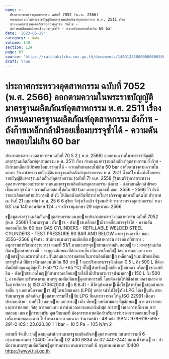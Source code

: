 ```yaml
---
name: >-
  ประกาศกระทรวงอุตสาหกรรม ฉบับที่ 7052 (พ.ศ. 2566)
  ออกตามความในพระราชบัญญัติมาตรฐานผลิตภัณฑ์อุตสาหกรรม พ.ศ. 2511 เรื่อง
  กำหนดมาตรฐานผลิตภัณฑ์อุตสาหกรรม ถังก๊าซ -
  ถังก๊าซเหล็กกล้ามีรอยเชื่อมบรรจุซ้ำได้ - ความดันทดสอบไม่เกิน 60 bar
date: '2023-05-29'
category: ง พิเศษ
volume: 140
section: 124
page: 63
source: 'https://ratchakitcha.soc.go.th/documents/140D124S0000000006300.pdf'
draft: true
---
```


# ประกาศกระทรวงอุตสาหกรรม ฉบับที่ 7052 (พ.ศ. 2566) ออกตามความในพระราชบัญญัติมาตรฐานผลิตภัณฑ์อุตสาหกรรม พ.ศ. 2511 เรื่อง กำหนดมาตรฐานผลิตภัณฑ์อุตสาหกรรม ถังก๊าซ - ถังก๊าซเหล็กกล้ามีรอยเชื่อมบรรจุซ้ำได้ - ความดันทดสอบไม่เกิน 60 bar

ประกาศกระทรวงอุตสาหกรรม ฉบับที่ 70 5 2 ( พ.ศ. 2566) ออกตามความในพระราชบัญญัติมาตรฐานผลิตภัณฑ์อุตสาหกรรม พ.ศ. 2511 เรื่อง กำหนดมาตรฐานผลิตภัณฑ์อุตสาหกรรม ถังก๊าซ - ถังก๊าซเหล็กกล้ามีรอยเชื่อมบรรจุซาได้ - ความดันทดสอบไม่เกิน 60 bar อาศัยอานาจตามความในมาตรา 15 แห่งพระราชบัญญัติมาตรฐานผลิตภัณฑ์อุตสาหกรรม พ.ศ. 2511 ซึ่งแก้ไขเพิ่มเติมโดยพระราชบัญญัติมาตรฐานผลิตภัณฑ์อุตสาหกรรม (ฉบับที่ 7) พ.ศ. 2558 รัฐมนตรีว่าการกระทรวงอุตสาหกรรมออกประกาศกาหนดมาตรฐานผลิตภัณฑ์อุตสาหกรรม ถังก๊าซ - ถังก๊าซเหล็กกล้ามีรอยเชื่อมบรรจุซาได้ - ความดันทดสอบไม่เกิน 60 bar มาตรฐานเลขที่ มอก. 3556 - 2566 ไว้ ดังมีรายละเอียดต่อท้ายประกาศนี ทั งนี ให้มีผลตังแต่วันที่ประกาศในราชกิจจานุเบกษาเป็นต้นไป ประกาศ ณ วันที่ 21 กุมภาพันธ์ พ.ศ. 25 6 6 สุริยะ จึงรุ่งเรืองกิจ รัฐมนตรีว่าการกระทรวงอุตสาหกรรม ้ หนา 63 ่ เลม 140 ตอนพิเศษ 124 ง ราชกิจจานุเบกษา 29 พฤษภาคม 2566

ขอมูลมาตรฐานผลิตภัณฑอุตสาหกรรม แนบทายประกาศกระทรวงอุตสาหกรรม ฉบับที่ 7052 (พ.ศ. 2566) ชื่อมาตรฐาน : ถังกาซ - ถังกาซเหล็กกลามีรอยเชื่อมบรรจุซ้ําได้ - ความดันทดสอบไม่เกิน 60 bar GAS CYLINDERS - REFILLABLE WELDED STEEL CYLINDERS - TEST PRESSURE 60 BAR AND BELOW มาตรฐานเลขที่ : มอก. 3556−2566 ผู้จัดทํา : สํานักงานมาตรฐานผลิตภัณฑอุตสาหกรรม กรรมการวิชาการ : อนุกรรมการวิชาการรายสาขา คณะที่ 51/1 ภาชนะบรรจุกาซทนความดัน ขอบขาย : มาตรฐานผลิตภัณฑอุตสาหกรรมนี้ - ระบุคุณลักษณะที่ต้องการเกี่ยวกับการเลือกใชวัสดุ การออกแบบ การ กอสรางและการเก็บงาน ขั้นตอนและการทดสอบในการผลิตถังแกส เหล็กกลาแบบมีรอยเชื่อมบรรจุซ้ําได้ ที่มีแรงดันทดสอบไม่เกิน 60 บาร 1 และปริมาตรบรรจุน้ําตั้งแต่ 0.5 L ถึง 500 L ที่ต้องสัมผัสกับอุณหภูมิสุดขั้ว (-50 °C ถึง +65 °C) ที่ใชสําหรับกาซอัด กาซเหลว หรือกาซอะเซทิลีน - ถังกาซขนาดใหญที่สามารถเคลื่อนยายได้ซึ่งมีปริมาตรบรรจุน้ํามากกวา 150 L ถึง 500 L อาจผลิตและรับรองตาม มาตรฐานผลิตภัณฑอุตสาหกรรมนี้ โดยต้องจัดให้มีสิ่งอํานวยความสะดวกในการจัดการ (ดู ISO 4706:2008 ขอ 8.6.4) - มีวัตถุประสงคเพื่อใชสําหรับกาซอุตสาหกรรมอื่น ๆ นอกเหนือจากกาซ ปโตรเลียมเหลว (LPG) แต่อาจนําไปใชกับ LPG ได้เชนกัน สําหรับมาตรฐาน ผลิตภัณฑอุตสาหกรรมที่ใชกับ LPG ที่เฉพาะเจาะจง ให้ดู ISO 22991 เนื้อหาประกอบด้วย : บททั่วไป ขอบขาย เอกสารอางอิง ศัพท บทนิยามและสัญลักษณ การ ตรวจสอบและการทดสอบ วัสดุ การออกแบบ การคํานวณความหนาถังต่ําสุด การสรางและการเก็บงาน การทดสอบ เกณฑการยอมรับ คุณลักษณะที่ ต้องการทางเทคนิคสําหรับการรับรองการออกแบบใหม เครื่องหมายและฉลาก ใบรับรอง และภาคผนวก จํานวนหน้า : 48 หน้า ISBN : 978-616-595-291-0 ICS : 23.020.30 1 1 bar = 10 5 Pa = 105 N/m 2

สถานที่ จัดเก็บ : หองสมุดสํานักงานมาตรฐานผลิตภัณฑอุตสาหกรรม ถนนพระรามที่ 6 กรุงเทพมหานคร 10400 โทรศัพท 02 430 6834 ต่อ 02 440-2441 สถานที่จําหนาย : สํานักงานมาตรฐานผลิตภัณฑอุตสาหกรรม ถนนพระรามที่ 6 กรุงเทพมหานคร 10400 https://www.tisi.go.th
